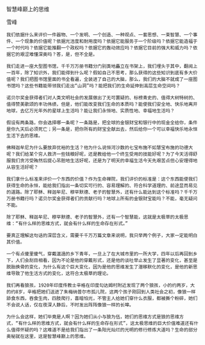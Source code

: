 智慧峰巅上的思维

雪峰


    我们依据什么来评价一件器物、一个发明、一个创造、一种观点、一套思想、一束智慧、一个事件、一个现象的价值呢？依据光洁度和耐用度吗？依据它能服务于一个阶级吗？依据它能造福于一个时代吗？依据它能推翻一个政权吗？依据它的轰动效应吗？依据它目前的强大和威力吗？依据它的艰涩难懂深奥吗？答，是，但不全是。

    我们走进一座大型图书馆，千千万万册书籍分门别类地矗立在书架上，我们埋头于其中，翻阅上一百年，除了知识外，我们能得到什么呢？假如自己不思考，那么获得的这些知识到底有多大价值呢？我们把图书馆里面的书全看遍，全装进了自己的大脑，那么，我们的大脑不就成了一座图书馆吗？这些书籍能带领我们走出“山洞”吗？能把我们的生命延伸到高层生命空间吗？

    诺贝尔奖金获得者们对人类文明社会的发展做出了无可置疑的、标榜青史的、值得大树特树的、值得赞美歌颂的丰功伟绩，但是，他们能改变我们生命的本质吗？能使我们安全地、快乐地离开地球，去亿万光年外的星球上生活吗？能让我们永恒地、实质性地、幸福地生活吗？

    假设有两条路，你会选择哪一条呢？一条路是，把全球的金银财宝和银行中的现金全给你，条件是你九天后必须死亡；另一条是，把你所有的财宝全献出去，然后给你一个可以幸福快乐地永恒生活下去的思维。

    佛释迦牟尼为什么要放弃优裕的生活？他为什么说恒河沙数的七宝布施不如慧宝布施的功德大呢？我们给某个穷人救济一些钱粮好呢，还是教给他一个终生受用的技能好呢？为了今天活得舒服我们贪污受贿然后提心吊胆地生活好呢，还是为了明天的幸福生活今天先艰苦点但心安理得地从容生活好呢？

    我们拿什么标准来评价一个东西的价值？作为生命禅院，我们评价的标准是：这个东西能使我们获得生命的永恒，能给我们指出一条切实可行的、容易理解的、符合科学道理的、前途显而易见的道路。除了耶稣、释迦牟尼、穆罕默德、老子的智慧外，还有什么能达到这个标准吗？千千万万册书籍行吗？诺贝尔奖金获得者们的贡献行吗？地球上所有的金银财宝能吗？不能，毫无疑问不能。

    除了耶稣、释迦牟尼、穆罕默德、老子的智慧外，还有一个智慧能，这就是太极草的太极思维：“有什么样的思维方式，就会有什么样的生命存在形式。”

    要真正理解这句话的深层含义，需要千千万万篇文章来说明，我只举两个例子，大家一定能明白其价值。

    一个有点傻里傻气，穿戴邋遢的乡下青年，一旦上了在大城市里的一所大学，四年以后再回到乡下，人们会刮目相看，因为不论是他的穿戴形式，还是他的谈吐举止发生了显著的变化，甚至是脱胎换骨的变化，为什么有这个巨大变化，因为是他的思维发生了潜移默化的变化，是他的新思维导致了他生活方式的变化，这符合太极草的理论。

    我们再看狼孩，1920年印度传教士辛格在印度勾达姆村附近发现了两个狼孩，小的约两岁，大的约8岁，辛格把她们送进了朱梅纳普尔市孤儿院，这两个孩子刚回到人类社会之初，像狼一样舔食东西，吞食生肉，四肢爬行，喜暗怕光，不管主人给她们穿什么衣服，都被撕个粉碎，她们不会说人话，仅在夜深人静后，不时发出阵阵像狼一样的长嗥。

    为什么会这样，她们毕竟是人啊？因为她们从小与狼为伍，她们的思维方式是狼的思维方式，“有什么样的思维方式，就会有什么样的生命存在形式”，这太极思维的巨大价值难道还有什么值得怀疑的吗？这难道不是给我们指出了一条阳光灿烂的光明的修行修炼大道吗？生命的部分奥秘就在这里，这是智慧峰巅上的思维。



